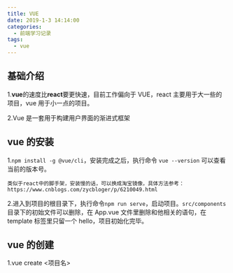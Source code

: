 ```yaml
---
title: VUE
date: 2019-1-3 14:14:00
categories:
  - 前端学习记录
tags:
  - vue
---
```


## 基础介绍

1.**vue**的速度比**react**要更快速，目前工作偏向于 VUE，react 主要用于大一些的项目，vue 用于小一点的项目。

2.Vue 是一套用于构建用户界面的渐进式框架

## vue 的安装

1.`npm install -g @vue/cli`，安装完成之后，执行命令 `vue --version` 可以查看当前的版本号。

    类似于react中的脚手架，安装慢的话，可以换成淘宝镜像，具体方法参考：https://www.cnblogs.com/zycbloger/p/6210049.html

2.进入到项目的根目录下，执行命令`npm run serve`，启动项目。`src/components`目录下的初始文件可以删除，在 App.vue 文件里删除和他相关的语句，在 template 标签里只留一个 hello，项目初始化完毕。

## vue 的创建

1.vue create <项目名>
